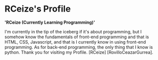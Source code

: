 # RCeize's Profile

**'RCeize (Currently Learning Programming)'**

I'm currently in the tip of the iceberg if it's about programming, but I somehow know the fundamentals of front-end programming and that is HTML, CSS, Javascript, and that is I currently know in using front-end programming. As for back-end programming, the only thing that I know is python. Thank you for visiting my Profile. [RCeize] [RovilloCeazarGurrea].


    
